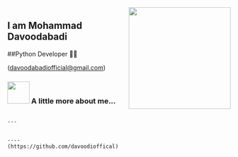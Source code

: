 <img align='right' src="https://media.giphy.com/media/M9gbBd9nbDrOTu1Mqx/giphy.gif" width="230">

## I am Mohammad Davoodabadi
##Python Developer 👨‍💻

<!--

Here are some ideas to get you started:

- 🔭 I’m currently working on ...
- 🌱 I’m currently learning ...
- 👯 I’m looking to collaborate on ...
- 🤔 I’m looking for help with ...
- 💬 Ask me about ...
- 📫 How to reach me: ...
- 😄 Pronouns: ...
- ⚡ Fun fact: ...
-->




(davoodabadiofficial@gmail.com)


### <img src="https://media.giphy.com/media/VgCDAzcKvsR6OM0uWg/giphy.gif" width="50"> A little more about me...  


```

---


----
(https://github.com/davoodioffical)

